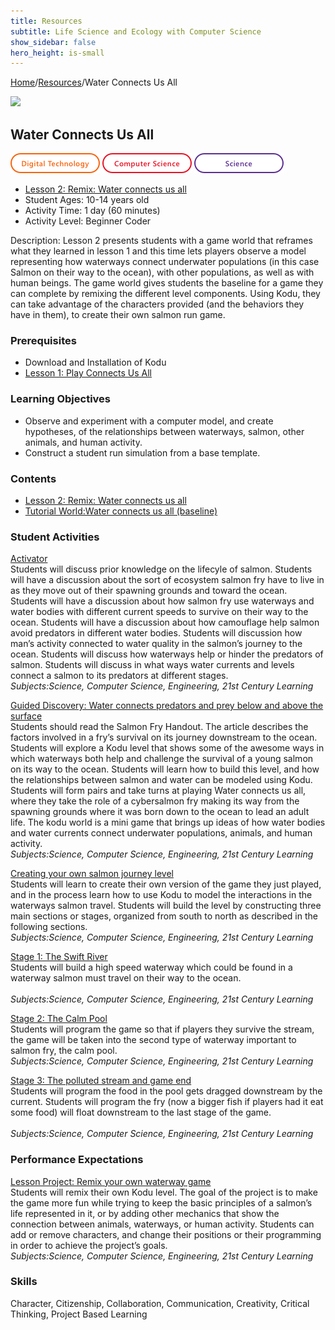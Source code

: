 ```yaml
---
title: Resources
subtitle: Life Science and Ecology with Computer Science
show_sidebar: false
hero_height: is-small
---
```


[Home](..)/[Resources](.)/Water Connects Us All

[![](https://www.kodugamelab.com/API/Thumbnail?world=fbdyJ64suEmzMmNMo8cg2g==)](https://worlds.kodugamelab.com/world/fbdyJ64suEmzMmNMo8cg2g==)

## Water Connects Us All
![Digital Technology](dt.png) ![Computer Science](cs.png)  ![Science](s.png)

* [Lesson 2: Remix: Water connects us all](water_all_around_us.pdf#page=4)
* Student Ages: 10-14 years old
* Activity Time: 1 day (60 minutes) 
* Activity Level: Beginner Coder

Description: Lesson 2 presents students with a game world that reframes what they learned in lesson 1 and this time lets players observe a model representing how waterways connect underwater populations (in this case Salmon on their way to the ocean), with other populations, as well as with human beings. The game world gives students the baseline for a game they can complete by remixing the different level components. Using Kodu, they can take advantage of the characters provided (and the behaviors they have in them), to create their own salmon run game.

### Prerequisites
* Download and Installation of Kodu
* [Lesson 1: Play Connects Us All](water_all_around_us)

### Learning Objectives
* Observe and experiment with a computer model, and create hypotheses, of the relationships between waterways, salmon, other animals, and human activity.
* Construct a student run simulation from a base template.

### Contents
* [Lesson 2: Remix: Water connects us all](water_all_around_us.pdf#page=7)
* [Tutorial World:Water connects us all (baseline)](https://worlds.kodugamelab.com/world/fbdyJ64suEmzMmNMo8cg2g==)

### Student Activities
[Activator](water_all_around_us.pdf#page=8)<br>
Students will discuss prior knowledge on the lifecyle of salmon. Students will have a discussion about the sort of ecosystem salmon fry have to live in as they move out of their spawning grounds and toward the ocean. Students will have a discussion about how salmon fry use waterways and water bodies with different current speeds to survive on their way to the ocean. Students will have a discussion about how camouflage help salmon avoid predators in different water bodies. Students will discussion how man’s activity connected to water quality in the salmon’s journey to the ocean. Students will discuss how waterways help or hinder the predators of salmon. Students will discuss in what ways water currents and levels connect a salmon to its predators at different stages.<br>
*Subjects:Science, Computer Science, Engineering, 21st Century Learning*

[Guided Discovery: Water connects predators and prey below and above the surface](water_all_around_us.pdf#page=8)<br>
Students should read the Salmon Fry Handout. The article describes the factors involved in a fry’s survival on its journey downstream to the ocean. Students will explore a Kodu level that shows some of the awesome ways in which waterways both help and challenge the survival of a young salmon on its way to the ocean. Students will learn how to build this level, and how the relationships between salmon and water can be modeled using Kodu. Students will form pairs and take turns at playing Water connects us all, where they take the role of a cybersalmon fry making its way from the spawning grounds where it was born down to the ocean to lead an adult life. The kodu world is a mini game that brings up ideas of how water bodies and water currents connect underwater populations, animals, and human activity.<br>
*Subjects:Science, Computer Science, Engineering, 21st Century Learning*

[Creating your own salmon journey level](water_all_around_us.pdf#page=9)<br>
Students will learn to create their own version of the game they just played, and in the process learn how to use Kodu to model the interactions in the waterways salmon travel. Students will build the level by constructing three main sections or stages, organized from south to north as described in the following sections.<br>
*Subjects:Science, Computer Science, Engineering, 21st Century Learning*

[Stage 1: The Swift River](water_all_around_us.pdf#page=10)<br>
Students will build a high speed waterway which could be found in a waterway salmon must travel on their way to the ocean.<br>  
*Subjects:Science, Computer Science, Engineering, 21st Century Learning*

[Stage 2: The Calm Pool](water_all_around_us.pdf#page=14)<br>
Students will program the game so that if players they survive the stream, the game will be taken into the second type of waterway important to salmon fry, the calm pool.<br>
*Subjects:Science, Computer Science, Engineering, 21st Century Learning*

[Stage 3: The polluted stream and game end](water_all_around_us.pdf#page=16)<br>
Students will program the food in the pool gets dragged downstream by the current. Students will program the fry (now a bigger fish if players had it eat some food) will float downstream to the last stage of the game.<br>  
*Subjects:Science, Computer Science, Engineering, 21st Century Learning*

### Performance Expectations 
[Lesson Project: Remix your own waterway game](water_all_around_us.pdf#page=18)<br>
Students will remix their own Kodu level. The goal of the project is to make the game more fun while trying to keep the basic principles of a salmon’s life represented in it, or by adding other mechanics that show the connection between animals, waterways, or human activity. Students can add or remove characters, and change their positions or their programming in order to achieve the project’s goals.<br> 
*Subjects:Science, Computer Science, Engineering, 21st Century Learning*

### Skills
Character,
Citizenship,
Collaboration,
Communication,
Creativity,
Critical Thinking,
Project Based Learning
